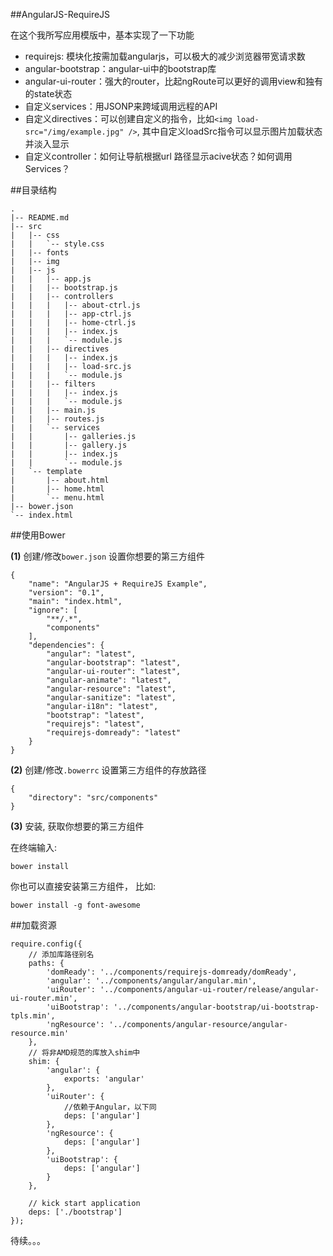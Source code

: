 ##AngularJS-RequireJS

在这个我所写应用模版中，基本实现了一下功能

 - requirejs: 模块化按需加载angularjs，可以极大的减少浏览器带宽请求数
 - angular-bootstrap：angular-ui中的bootstrap库
 - angular-ui-router：强大的router，比起ngRoute可以更好的调用view和独有的state状态
 - 自定义services：用JSONP来跨域调用远程的API
 - 自定义directives：可以创建自定义的指令，比如```<img load-src="/img/example.jpg" />```, 其中自定义loadSrc指令可以显示图片加载状态并淡入显示
 - 自定义controller：如何让导航根据url 路径显示acive状态？如何调用Services？
 
##目录结构

```
.
|-- README.md
|-- src
|   |-- css
|   |   `-- style.css
|   |-- fonts
|   |-- img
|   |-- js
|   |   |-- app.js
|   |   |-- bootstrap.js
|   |   |-- controllers
|   |   |   |-- about-ctrl.js
|   |   |   |-- app-ctrl.js
|   |   |   |-- home-ctrl.js
|   |   |   |-- index.js
|   |   |   `-- module.js
|   |   |-- directives
|   |   |   |-- index.js
|   |   |   |-- load-src.js
|   |   |   `-- module.js
|   |   |-- filters
|   |   |   |-- index.js
|   |   |   `-- module.js
|   |   |-- main.js
|   |   |-- routes.js
|   |   `-- services
|   |       |-- galleries.js
|   |       |-- gallery.js
|   |       |-- index.js
|   |       `-- module.js
|   `-- template
|       |-- about.html
|       |-- home.html
|       `-- menu.html
|-- bower.json
`-- index.html
```

##使用Bower

**(1)** 创建/修改```bower.json``` 设置你想要的第三方组件 

```
{
    "name": "AngularJS + RequireJS Example",
    "version": "0.1",
    "main": "index.html",
    "ignore": [
        "**/.*",
        "components"
    ],
    "dependencies": {
        "angular": "latest",
        "angular-bootstrap": "latest",
        "angular-ui-router": "latest",
        "angular-animate": "latest",
        "angular-resource": "latest",
        "angular-sanitize": "latest",
        "angular-i18n": "latest",
        "bootstrap": "latest",
        "requirejs": "latest",
        "requirejs-domready": "latest"
    }
}
```


**(2)** 创建/修改```.bowerrc``` 设置第三方组件的存放路径

```
{
    "directory": "src/components"
}
```
**(3)** 安装, 获取你想要的第三方组件

在终端输入:

```bower install```

你也可以直接安装第三方组件， 比如:

```bower install -g font-awesome```

##加载资源

```
require.config({
    // 添加库路径别名
    paths: {
        'domReady': '../components/requirejs-domready/domReady',
        'angular': '../components/angular/angular.min',
        'uiRouter': '../components/angular-ui-router/release/angular-ui-router.min',
        'uiBootstrap': '../components/angular-bootstrap/ui-bootstrap-tpls.min',
        'ngResource': '../components/angular-resource/angular-resource.min'
    },
    // 将非AMD规范的库放入shim中
    shim: {
        'angular': {
            exports: 'angular'
        },
        'uiRouter': {
            //依赖于Angular，以下同
            deps: ['angular']
        },
        'ngResource': {
            deps: ['angular']
        },
        'uiBootstrap': {
            deps: ['angular']
        }
    },

    // kick start application
    deps: ['./bootstrap']
});
```

待续。。。
